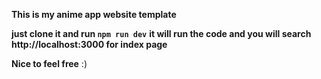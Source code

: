 **This is my anime app website template**

**just clone it and run ```npm run dev```** **it will run the code and you will search http://localhost:3000 for index page**

**Nice to feel free** :)